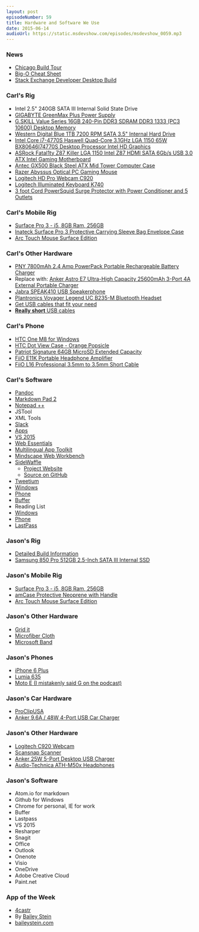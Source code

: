 ```yaml
---
layout: post
episodeNumber: 59
title: Hardware and Software We Use
date: 2015-06-14
audioUrl: https://static.msdevshow.com/episodes/msdevshow_0059.mp3
---
```


### News

 - [Chicago Build Tour](https://chicago.build15.com/)
 - [Big-O Cheat Sheet](http://bigocheatsheet.com/)
 - [Stack Exchange Developer Desktop Build](http://nickcraver.com/desktop-build/)

### Carl's Rig

 - Intel 2.5" 240GB SATA III Internal Solid State Drive
 - [GIGABYTE GreenMax Plus Power Supply](http://www.newegg.com/Product/Product.aspx?Item=N82E16817233012)
 - [G.SKILL Value Series 16GB 240-Pin DDR3 SDRAM DDR3 1333 (PC3 10600) Desktop Memory](http://www.newegg.com/Product/Product.aspx?Item=N82E16820231608)
 - [Western Digital Blue 1TB 7200 RPM SATA 3.5" Internal Hard Drive](http://www.newegg.com/Product/Product.aspx?Item=N82E16822236339)
 - [Intel Core i7-4770S Haswell Quad-Core 3.1GHz LGA 1150 65W BX80646I74770S Desktop Processor Intel HD Graphics](http://www.newegg.com/Product/Product.aspx?Item=N82E16819116902)
 - [ASRock Fatal1ty Z87 Killer LGA 1150 Intel Z87 HDMI SATA 6Gb/s USB 3.0 ATX Intel Gaming Motherboard](http://www.newegg.com/Product/Product.aspx?Item=N82E16813157460)
 - [Antec GX500 Black Steel ATX Mid Tower Computer Case](http://www.newegg.com/Product/Product.aspx?Item=N82E16811129191)
 - [Razer Abyssus Optical PC Gaming Mouse](http://www.amazon.com/gp/product/B002XLR0JI?tag=ytechie-20)
 - [Logitech HD Pro Webcam C920](http://www.amazon.com/gp/product/B006JH8T3S?tag=ytechie-20)
 - [Logitech Illuminated Keyboard K740](http://www.amazon.com/gp/product/B001F51G16?tag=ytechie-20)
 - [3 foot Cord PowerSquid Surge Protector with Power Conditioner and 5 Outlets](http://www.amazon.com/gp/product/B0055YB7IA?tag=ytechie-20)

### Carl's Mobile Rig

 - [Surface Pro 3 - i5, 8GB Ram, 256GB](http://www.microsoftstore.com/store/msusa/en_US/pdp/Surface-Pro-3/productID.300190600?WT.mc_id=sp3pdp-hero)
  - [Inateck Surface Pro 3 Protective Carrying Sleeve Bag Envelope Case](http://www.amazon.com/gp/product/B00P259LFS?tag=ytechie-20)
  - [Arc Touch Mouse Surface Edition](http://www.microsoftstore.com/store/msusa/en_US/pdp/Arc-Touch-Mouse-Surface-Edition/productID.286866800)

### Carl's Other Hardware

 - [PNY 7800mAh 2.4 Amp PowerPack Portable Rechargeable Battery Charger](http://www.amazon.com/gp/product/B00B7UKVHY?tag=ytechie-20)
  - Replace with: [Anker Astro E7 Ultra-High Capacity 25600mAh 3-Port 4A External Portable  Charger](http://www.amazon.com/dp/B00M3073L4/?tag=ytechie-20)
 - [Jabra SPEAK410 USB Speakerphone](http://www.amazon.com/Jabra-SPEAK410-Speakerphone-Skype-other/dp/B007SHJIO2/?tag=ytechie-20)
 - [Plantronics Voyager Legend UC B235-M Bluetooth Headset](http://www.amazon.com/Plantronics-Voyager-Legend-Bluetooth-Headset/dp/B009ZJ3MSY/?tag=ytechie-20)
 - [Get USB cables that fit your need](http://www.amazon.com/gp/product/B00N8VT4FK?tag=ytechie-20)
 - [**Really short** USB cables](http://www.amazon.com/gp/product/B00N8VT4FK?tag=ytechie-20)

### Carl's Phone

 - [HTC One M8 for Windows](http://www.amazon.com/gp/product/B00M7DFJ0O?tag=ytechie-20)
 - [HTC Dot View Case - Orange Popsicle](http://www.amazon.com/gp/product/B00J62637C?tag=ytechie-20)
 - [Patriot Signature 64GB MicroSD Extended Capacity](http://www.newegg.com/Product/Product.aspx?Item=N82E16820220814)
 - [FiiO E11K Portable Headphone Amplifier](http://www.amazon.com/gp/product/B00MFMW29I?tag=ytechie-20)
 - [FiiO L16 Professional 3.5mm to 3.5mm Short Cable](http://www.amazon.com/L16-Professional-3-5mm-Short-Cable/dp/B00KL7C10O/?tag=ytechie-20)

### Carl's Software

 - [Pandoc](http://pandoc.org/)
 - [Markdown Pad 2](http://markdownpad.com/)
 - [Notepad ++](https://notepad-plus-plus.org/)
  - JSTool
  - XML Tools
 - [Slack](https://slack.com/)
  - [Apps](https://windev.slack.com/apps)
 - [VS 2015](https://www.visualstudio.com/en-us/downloads/visual-studio-2015-downloads-vs.aspx)
  - [Web Essentials](https://visualstudiogallery.msdn.microsoft.com/ee6e6d8c-c837-41fb-886a-6b50ae2d06a2)
  - [Multilingual App Toolkit](https://visualstudiogallery.msdn.microsoft.com/5e2a913c-709c-44e6-8b90-a552eede1903?SRC=VSIDE)
  - [Mindscape Web Workbench](https://visualstudiogallery.msdn.microsoft.com/2b96d16a-c986-4501-8f97-8008f9db141a?SRC=VSIDE)
  - [SideWaffle](https://visualstudiogallery.msdn.microsoft.com/a16c2d07-b2e1-4a25-87d9-194f04e7a698?SRC=VSIDE)
     - [Project Website](http://sidewaffle.com/)
     - [Source on GitHub](https://github.com/ligershark/side-waffle)
 - [Tweetium](http://tweetiumapp.com/)
  - [Windows](http://apps.microsoft.com/windows/en-us/app/tweetium/4071d364-44bf-47ce-9eb7-d527e6f182a2)
  - [Phone](https://www.windowsphone.com/s?appid=8f328427-666d-4b6d-8a58-042ff6a17e41)
 - [Buffer](https://buffer.com/app)
 - Reading List
  - [Windows](http://apps.microsoft.com/windows/en-us/app/windows-reading-list/98bc0b52-5e5c-4097-b58e-e8e859e1829f)
  - [Phone](https://www.windowsphone.com/s?appid=cb040d8c-f740-4393-9f59-431fa920b90a)
 - [LastPass](https://lastpass.com/)

### Jason's Rig

 - [Detailed Build Information](http://www.ytechie.com/2013/03/my-ivy-bridge-i7-build/)
 - [Samsung 850 Pro 512GB 2.5-Inch SATA III Internal SSD](http://www.amazon.com/gp/product/B00LF10KTO/?tag=ytechie-20)

### Jason's Mobile Rig

- [Surface Pro 3 - i5, 8GB Ram, 256GB](http://www.microsoftstore.com/store/msusa/en_US/pdp/Surface-Pro-3/productID.300190600?WT.mc_id=sp3pdp-hero)
 - [amCase Protective Neoprene with Handle](http://www.amazon.com/gp/product/B00DUN2PBQ/?tag=ytechie-20)
 - [Arc Touch Mouse Surface Edition](http://www.microsoftstore.com/store/msusa/en_US/pdp/Arc-Touch-Mouse-Surface-Edition/productID.286866800)


### Jason's Other Hardware

 - [Grid it](https://www.amazon.com/gp/product/B00479FQCM/?tag=ytechie-20)
 - [Microfiber Cloth](http://www.amazon.com/Microfiber-Cleaning-Cloth-Color-1-Count/dp/B00009PSZ2/?tag=ytechie-20)
 - [Microsoft Band](http://www.amazon.com/dp/B00P2QKNFO/?tag=ytechie-20)

### Jason's Phones
 - [iPhone 6 Plus](http://www.amazon.com/Apple-iPhone-Plus-Space-Unlocked/dp/B00NQGOODE/?tag=ytechie-20)
 - [Lumia 635](http://www.amazon.com/AT-Nokia-Lumia-635-Contract/dp/B00LBFFSNM/?tag=ytechie-20)
 - [Moto E (I mistakenly said G on the podcast)](http://www.amazon.com/gp/product/B00K0NRYF6/?tag=ytechie-20)

### Jason's Car Hardware

 - [ProClipUSA](http://www.proclipusa.com/)
 - [Anker 9.6A / 48W 4-Port USB Car Charger](http://www.amazon.com/gp/product/B00SSMRB9A/?tag=ytechie-20)

### Jason's Other Hardware

 - [Logitech C920 Webcam](http://www.amazon.com/Logitech-Webcam-Widescreen-Calling-Recording/dp/B006JH8T3S/?tag=ytechie-20)
 - [Scansnap Scanner](http://www.amazon.com/Fujitsu-ScanSnap-iX500-Scanner-PA03656-B005/dp/B00ATZ9QMO/?tag=ytechie-20)
 - [Anker 25W 5-Port Desktop USB Charger](http://www.amazon.com/gp/product/B00KBMRNQG/?tag=ytechie-20)
 - [Audio-Technica ATH-M50x Headphones](http://www.amazon.com/Audio-Technica-ATH-M50x-Professional-Monitor-Headphones/dp/B00HVLUR86/?tag=ytechie-20)

### Jason's Software

 - Atom.io for markdown
 - Github for Windows
 - Chrome for personal, IE for work
 - Buffer
 - Lastpass
 - VS 2015
  - Resharper
 - Snagit
 - Office
 - Outlook
 - Onenote
 - Visio
 - OneDrive
 - Adobe Creative Cloud
 - Paint.net

### App of the Week
 - [4castr](https://www.windowsphone.com/s?appid=bab2bc66-4fe6-43b7-bc63-e14902115875)
  - By [Bailey Stein](https://www.windowsphone.com/s?appid=bab2bc66-4fe6-43b7-bc63-e14902115875)
  -   [baileystein.com](http://www.baileystein.com/)
